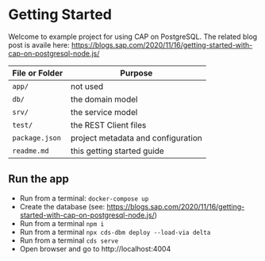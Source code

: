 # Getting Started

Welcome to example project for using CAP on PostgreSQL.
The related blog post is availe here: https://blogs.sap.com/2020/11/16/getting-started-with-cap-on-postgresql-node.js/


File or Folder | Purpose
---------|----------
`app/` | not used
`db/` | the domain model
`srv/` | the service model
`test/` | the REST Client files
`package.json` | project metadata and configuration
`readme.md` | this getting started guide


## Run the app

- Run from a terminal: `docker-compose up` 
- Create the database (see: https://blogs.sap.com/2020/11/16/getting-started-with-cap-on-postgresql-node.js/)
- Run from a terminal `npm i` 
- Run from a terminal `npx cds-dbm deploy --load-via delta` 
- Run from a terminal `cds serve` 
- Open browser and go to http://localhost:4004

